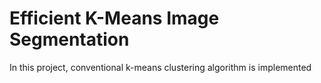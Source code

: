 # Efficient K-Means Image Segmentation

In this project, conventional k-means clustering algorithm is implemented 